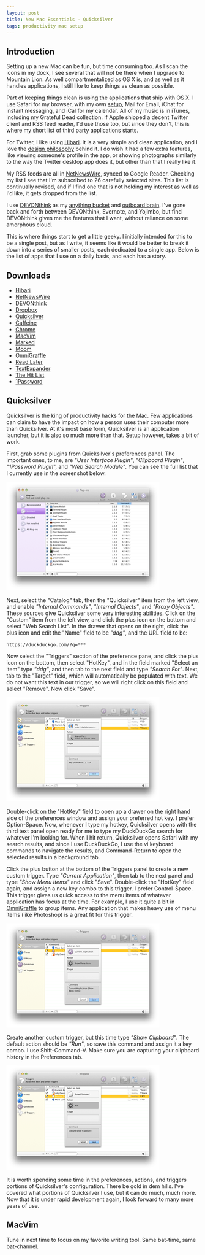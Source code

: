 ```yaml
---
layout: post
title: New Mac Essentials - Quicksilver
tags: productivity mac setup
---
```


## Introduction ##

Setting up a new Mac can be fun, but time consuming too. As I scan the icons in my dock, I see several that will not be there when I upgrade to Mountain Lion. As well compartmentalized as OS X is, and as well as it handles applications, I still like to keep things as clean as possible. 

Part of keeping things clean is using the applications that ship with OS X. I use Safari for my browser, with my own [setup][1], Mail for Email, iChat for instant messaging, and iCal for my calendar. All of my music is in iTunes, including my Grateful Dead collection. If Apple shipped a decent Twitter client and RSS feed reader, I'd use those too, but since they don't, this is where my short list of third party applications starts.

For Twitter, I like using [Hibari][2]. It is a very simple and clean application, and I love the [design philosophy][3] behind it. I do wish it had a few extra features, like viewing someone's profile in the app, or showing photographs similarly to the way the Twitter desktop app does it, but other than that I really like it. 

My RSS feeds are all in [NetNewsWire][4], synced to Google Reader. Checking my list I see that I'm subscribed to 26 carefully selected sites. This list is continually revised, and if I find one that is not holding my interest as well as I'd like, it gets dropped from the list. 

I use [DEVONthink][5] as my [anything bucket][6] and [outboard brain][10]. I've gone back and forth between DEVONthink, Evernote, and Yojimbo, but find DEVONthink gives me the features that I want, without reliance on some amorphous cloud.  

This is where things start to get a little geeky. I initially intended for this to be a single post, but as I write, it seems like it would be better to break it down into a series of smaller posts, each dedicated to a single app. Below is the list of apps that I use on a daily basis, and each has a story. 

## Downloads ##

* [Hibari][2]
* [NetNewsWire][4]
* [DEVONthink][5]
* [Dropbox][7]
* [Quicksilver][8]
* [Caffeine][9]
* [Chrome][11]
* [MacVim][12]
* [Marked][13]
* [Moom][14]
* [OmniGraffle][15]
* [Read Later][16]
* [TextExpander][17]
* [The Hit List][18]
* [1Password][19]



## Quicksilver ##

Quicksilver is the king of productivity hacks for the Mac. Few applications can claim to have the impact on how a person uses their computer more than Quicksilver. At it's most base form, Quicksilver is an application launcher, but it is also so much more than that. Setup however, takes a bit of work. 

First, grab some plugins from Quicksilver's preferences panel. The important ones, to me, are *"User Interface Plugin"*, *"Clipboard Plugin"*, *"1Password Plugin*", and *"Web Search Module*". You can see the full list that I currently use in the screenshot below.

<a href="/media/qsprefs.png"><img src="/media/qsprefs_thumb.png" /></a>

Next, select the "Catalog" tab, then the "Quicksilver" item from the left view, and enable *"Internal Commands"*, *"Internal Objects"*, and *"Proxy Objects"*. These sources give Quicksilver some very interesting abilities. Click on the "Custom" item from the left view, and click the plus icon on the bottom and select "Web Search List". In the drawer that opens on the right, click the plus icon and edit the "Name" field to be *"ddg"*, and the URL field to be: 

    https://duckduckgo.com/?q=***

Now select the "Triggers" section of the preference pane, and click the plus icon on the bottom, then select "HotKey", and in the field marked "Select an item" type *"ddg"*, and then tab to the next field and type *"Search For"*. Next, tab to the "Target" field, which will automatically be populated with text. We do not want this text in our trigger, so we will right click on this field and select "Remove". Now click "Save". 

<a href="/media/ddg_setup.png"><img src="/media/ddg_setup_thumb.png" /></a>

Double-click on the "HotKey" field to open up a drawer on the right hand side of the preferences window and assign your preferred hot key. I prefer Option-Space. Now, whenever I type my hotkey, Quicksilver opens with the third text panel open ready for me to type my DuckDuckGo search for whatever I'm looking for. When I hit return, Quicksilver opens Safari with my search results, and since I use DuckDuckGo, I use the vi keyboard commands to navigate the results, and Command-Return to open the selected results in a background tab. 

Click the plus button at the bottom of the Triggers panel to create a new custom trigger. Type *"Current Application"*, then tab to the next panel and type *"Show Menu Items"* and click "Save". Double-click the "HotKey" field again, and assign a new key combo to this trigger. I prefer Control-Space. This trigger gives us quick access to the menu items of whatever application has focus at the time. For example, I use it quite a bit in [OmniGraffle][15] to group items. Any application that makes heavy use of menu items (like Photoshop) is a great fit for this trigger. 

<a href="/media/current_app.png"><img src="/media/current_app_thumb.png" /></a>

Create another custom trigger, but this time type *"Show Clipboard"*. The default action should be *"Run"*, so save this command and assign it a key combo. I use Shift-Command-V. Make sure you are capturing your clipboard history in the Preferences tab. 

<a href="/media/show_clipboard.png"><img src="/media/show_clipboard_thumb.png" /></a>

It is worth spending some time in the preferences, actions, and triggers portions of Quicksilver's configuration. There be gold in dem hills. I've covered what portions of Quicksilver I use, but it can do much, much more. Now that it is under rapid development again, I look forward to many more years of use. 

## MacVim ##

Tune in next time to focus on my favorite writing tool. Same bat-time, same bat-channel.




[1]: http://jonathanbuys.net/01-27-2011/Keyboard_Driven_Safari.html 
[2]: http://hibariapp.com/ 
[3]: http://violasong.com/2012/01/hibari-design-philosophy
[4]: http://netnewswireapp.com/
[5]: http://www.devontechnologies.com/products/devonthink/overview.html
[6]: http://shawnblanc.net/2009/09/yojimbo-and-anything-buckets/
[7]: http://www.dropbox.com/
[8]: http://qsapp.com
[9]: http://www.lightheadsw.com/caffeine/
[10]: http://www.wired.com/techbiz/people/magazine/15-10/st_thompson/
[11]: http://daringfireball.net/2010/11/flash_free_and_cheating_with_google_chrome
[12]: https://code.google.com/p/macvim/
[13]: http://markedapp.com/
[14]: http://manytricks.com/moom/
[15]: http://www.omnigroup.com/products/omnigraffle/
[16]: http://mischneider.net/readlaterapp/
[17]: http://smilesoftware.com/TextExpander/
[18]: http://www.potionfactory.com/thehitlist/
[19]: https://agilebits.com/onepassword

